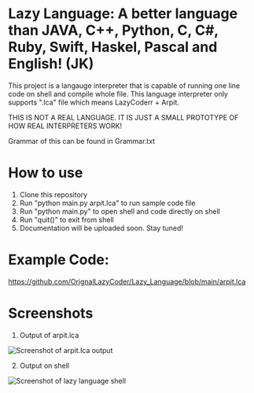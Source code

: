 # Lazy Language: A better language than JAVA, C++, Python, C, C#, Ruby, Swift, Haskel, Pascal and English! (JK)

This project is a langauge interpreter that is capable of running one line code on shell and compile whole file.
This language interpreter only supports ".lca" file which means LazyCoderr + Arpit.

THIS IS NOT A REAL LANGUAGE. IT IS JUST A SMALL PROTOTYPE OF HOW REAL INTERPRETERS WORK!

Grammar of this can be found in Grammar.txt

# How to use
1. Clone this repository
2. Run "python main.py arpit.lca" to run sample code file
3. Run "python main.py" to open shell and code directly on shell
4. Run "quit()" to exit from shell
4. Documentation will be uploaded soon. Stay tuned!

# Example Code: 
https://github.com/OrignalLazyCoder/Lazy_Language/blob/main/arpit.lca

# Screenshots
1. Output of arpit.lca

![Screenshot of arpit.lca output](https://github.com/OrignalLazyCoder/Lazy_Language/blob/main/screenshots/arpit%20execution.png)

2. Output on shell

![Screenshot of lazy language shell](https://github.com/OrignalLazyCoder/Lazy_Language/blob/main/screenshots/shell.png)

